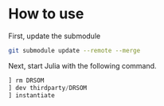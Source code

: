 # How to use

First, update the submodule
```bash
git submodule update --remote --merge 
```

Next, start Julia with the following command.
```julia
] rm DRSOM
] dev thirdparty/DRSOM
] instantiate
```